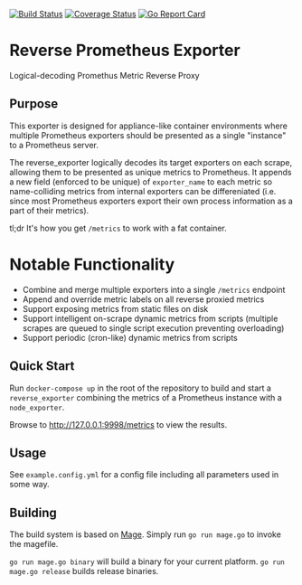 [![Build Status](https://travis-ci.org/wrouesnel/reverse_exporter.svg?branch=master)](https://travis-ci.org/wrouesnel/reverse_exporter)
[![Coverage Status](https://coveralls.io/repos/github/wrouesnel/reverse_exporter/badge.svg?branch=master)](https://coveralls.io/github/wrouesnel/reverse_exporter?branch=master)
[![Go Report Card](https://goreportcard.com/badge/github.com/wrouesnel/reverse_exporter)](https://goreportcard.com/report/github.com/wrouesnel/reverse_exporter)

# Reverse Prometheus Exporter

Logical-decoding Promethus Metric Reverse Proxy

## Purpose

This exporter is designed for appliance-like container environments where multiple Prometheus
exporters should be presented as a single "instance" to a Prometheus server.

The reverse_exporter logically decodes its target exporters on each scrape, allowing them to be 
presented as unique metrics to Prometheus. It appends a new field (enforced to be unique) of `exporter_name`
to each metric so name-colliding metrics from internal exporters can be differeniated (i.e. since most Prometheus
exporters export their own process information as a part of their metrics).

tl;dr It's how you get `/metrics` to work with a fat container.

# Notable Functionality

* Combine and merge multiple exporters into a single `/metrics` endpoint
* Append and override metric labels on all reverse proxied metrics
* Support exposing metrics from static files on disk
* Support intelligent on-scrape dynamic metrics from scripts 
  (multiple scrapes are queued to single script execution preventing overloading)
* Support periodic (cron-like) dynamic metrics from scripts

## Quick Start

Run `docker-compose up` in the root of the repository to build and start a
`reverse_exporter` combining the metrics of a Prometheus instance with a
`node_exporter`.

Browse to http://127.0.0.1:9998/metrics to view the results.

## Usage

See `example.config.yml` for a config file including all parameters used in
some way.

## Building

The build system is based on [Mage](https://magefile.org/). Simply run
`go run mage.go` to invoke the magefile.

`go run mage.go binary` will build a binary for your current platform.
`go run mage.go release` builds release binaries.